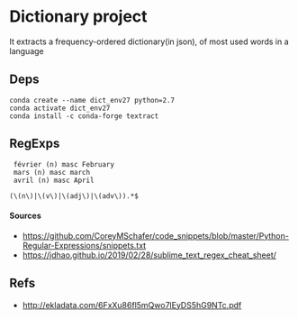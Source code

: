 # Dictionary project

It extracts a frequency-ordered dictionary(in json), of most used words in a language

## Deps
```
conda create --name dict_env27 python=2.7
conda activate dict_env27
conda install -c conda-forge textract

```

## RegExps
```
 février (n) masc February
 mars (n) masc march
 avril (n) masc April

(\(n\)|\(v\)|\(adj\)|\(adv\)).*$

```

#### Sources
- https://github.com/CoreyMSchafer/code_snippets/blob/master/Python-Regular-Expressions/snippets.txt
- https://jdhao.github.io/2019/02/28/sublime_text_regex_cheat_sheet/

## Refs
- http://ekladata.com/6FxXu86fl5mQwo7lEyDS5hG9NTc.pdf